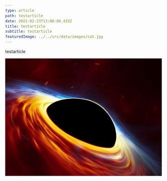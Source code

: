 ```yaml
---
type: article
path: testarticle
date: 2021-02-23T13:00:08.433Z
title: testarticle
subtitle: testarticle
featuredImage: ../../src/data/images/cat.jpg
---
```

testarticle



![test](../../src/data/images/eso.jpg "test")